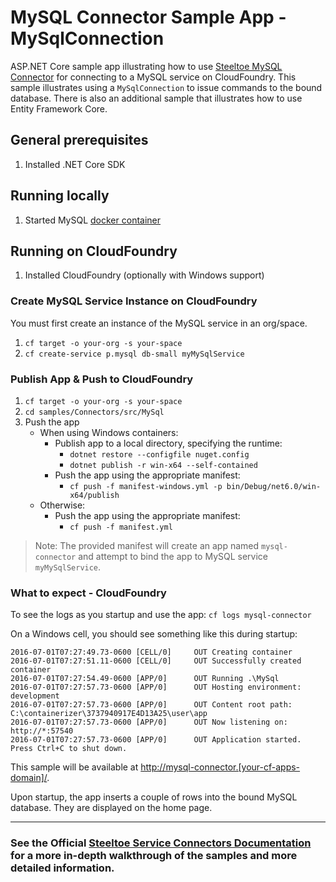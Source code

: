 ﻿# MySQL Connector Sample App - MySqlConnection

ASP.NET Core sample app illustrating how to use [Steeltoe MySQL Connector](https://docs.steeltoe.io/api/v3/connectors/mysql.html) for connecting to a MySQL service on CloudFoundry.
This sample illustrates using a `MySqlConnection` to issue commands to the bound database. There is also an additional sample that illustrates how to use Entity Framework Core.

## General prerequisites

1. Installed .NET Core SDK

## Running locally

1. Started MySQL [docker container](https://github.com/SteeltoeOSS/Samples/blob/main/CommonTasks.md)

## Running on CloudFoundry

1. Installed CloudFoundry (optionally with Windows support)

### Create MySQL Service Instance on CloudFoundry

You must first create an instance of the MySQL service in an org/space.

1. `cf target -o your-org -s your-space`
1. `cf create-service p.mysql db-small myMySqlService`

### Publish App & Push to CloudFoundry

1. `cf target -o your-org -s your-space`
1. `cd samples/Connectors/src/MySql`
1. Push the app
   - When using Windows containers:
     - Publish app to a local directory, specifying the runtime:
       - `dotnet restore --configfile nuget.config`
       - `dotnet publish -r win-x64 --self-contained`
     - Push the app using the appropriate manifest:
       - `cf push -f manifest-windows.yml -p bin/Debug/net6.0/win-x64/publish`
   - Otherwise:
     - Push the app using the appropriate manifest:
       - `cf push -f manifest.yml`

> Note: The provided manifest will create an app named `mysql-connector` and attempt to bind the app to MySQL service `myMySqlService`.

### What to expect - CloudFoundry

To see the logs as you startup and use the app: `cf logs mysql-connector`

On a Windows cell, you should see something like this during startup:

```text
2016-07-01T07:27:49.73-0600 [CELL/0]     OUT Creating container
2016-07-01T07:27:51.11-0600 [CELL/0]     OUT Successfully created container
2016-07-01T07:27:54.49-0600 [APP/0]      OUT Running .\MySql
2016-07-01T07:27:57.73-0600 [APP/0]      OUT Hosting environment: development
2016-07-01T07:27:57.73-0600 [APP/0]      OUT Content root path: C:\containerizer\3737940917E4D13A25\user\app
2016-07-01T07:27:57.73-0600 [APP/0]      OUT Now listening on: http://*:57540
2016-07-01T07:27:57.73-0600 [APP/0]      OUT Application started. Press Ctrl+C to shut down.
```

This sample will be available at <http://mysql-connector.[your-cf-apps-domain]/>.

Upon startup, the app inserts a couple of rows into the bound MySQL database. They are displayed on the home page.

---

### See the Official [Steeltoe Service Connectors Documentation](https://docs.steeltoe.io/api/v3/connectors/) for a more in-depth walkthrough of the samples and more detailed information.
